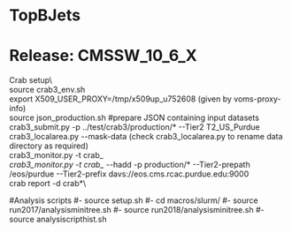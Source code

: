 # TopBJets

# Release: CMSSW_10_6_X

Crab setup\ \
source crab3_env.sh\
export X509_USER_PROXY=/tmp/x509up_u752608 (given by voms-proxy-info)\
source json_production.sh #prepare JSON containing input datasets\
crab3_submit.py -p ../test/crab3/production/* --Tier2 T2_US_Purdue\
crab3_localarea.py --mask-data (check crab3_localarea.py to rename data directory as required)\
crab3_monitor.py -t crab_*\
crab3_monitor.py -t crab_* --hadd -p production/* --Tier2-prepath /eos/purdue --Tier2-prefix davs://eos.cms.rcac.purdue.edu:9000\
crab report -d crab*\

#Analysis scripts
#- source setup.sh 
#- cd macros/slurm/
#- source run2017/analysisminitree.sh
#- source run2018/analysisminitree.sh
#- source analysiscripthist.sh
